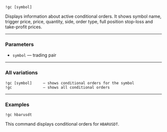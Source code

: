```
!gc [symbol]
```

Displays information about active conditional orders. It shows symbol name, trigger price, price, quantity, side, order type, full position stop-loss and take-profit prices.

---

### Parameters

- `symbol` — trading pair

---

### All variations

```
!gc [symbol]     — shows conditional orders for the symbol
!gc              — shows all conditional orders
```

---

### Examples

```
!gc hbarusdt
```

This command displays conditional orders for `HBARUSDT`.
